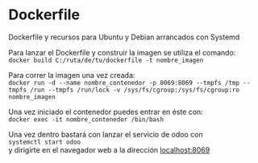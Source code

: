 # Dockerfile
Dockerfile y recursos para Ubuntu y Debian arrancados con Systemd

Para lanzar el Dockerfile y construir la imagen se utiliza el comando:  
```docker build C:/ruta/de/tu/dockerfile -t nombre_imagen```

Para correr la imagen una vez creada:  
```docker run -d --name nombre_contenedor -p 8069:8069 --tmpfs /tmp --tmpfs /run --tmpfs /run/lock -v /sys/fs/cgroup:/sys/fs/cgroup:ro nombre_imagen```

Una vez iniciado el contenedor puedes entrar en éste con:  
```docker exec -it nombre_contenedor /bin/bash```
  
  Una vez dentro bastará con lanzar el servicio de odoo con  
  ```systemctl start odoo```  
  y dirigirte en el navegador web a la dirección [localhost:8069](https://localhost:8069)

